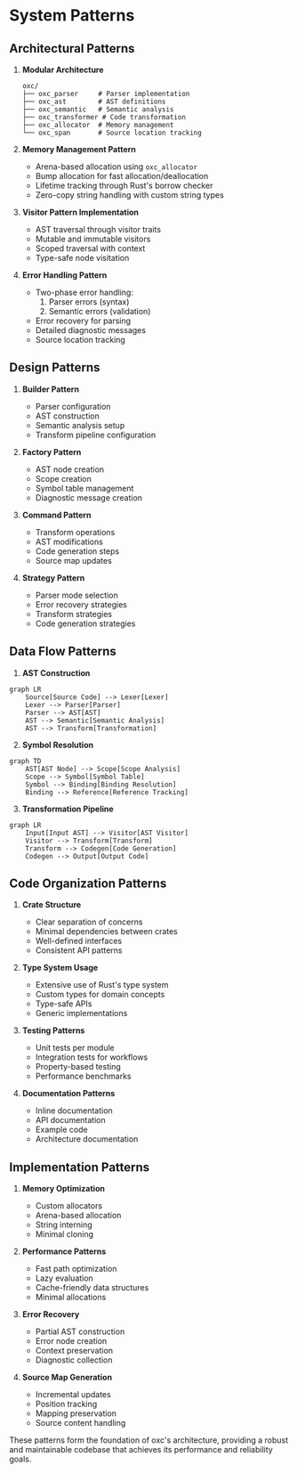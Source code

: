 # System Patterns

## Architectural Patterns

1. **Modular Architecture**
   ```
   oxc/
   ├── oxc_parser     # Parser implementation
   ├── oxc_ast        # AST definitions
   ├── oxc_semantic   # Semantic analysis
   ├── oxc_transformer # Code transformation
   ├── oxc_allocator  # Memory management
   └── oxc_span       # Source location tracking
   ```

2. **Memory Management Pattern**
   - Arena-based allocation using `oxc_allocator`
   - Bump allocation for fast allocation/deallocation
   - Lifetime tracking through Rust's borrow checker
   - Zero-copy string handling with custom string types

3. **Visitor Pattern Implementation**
   - AST traversal through visitor traits
   - Mutable and immutable visitors
   - Scoped traversal with context
   - Type-safe node visitation

4. **Error Handling Pattern**
   - Two-phase error handling:
     1. Parser errors (syntax)
     2. Semantic errors (validation)
   - Error recovery for parsing
   - Detailed diagnostic messages
   - Source location tracking

## Design Patterns

1. **Builder Pattern**
   - Parser configuration
   - AST construction
   - Semantic analysis setup
   - Transform pipeline configuration

2. **Factory Pattern**
   - AST node creation
   - Scope creation
   - Symbol table management
   - Diagnostic message creation

3. **Command Pattern**
   - Transform operations
   - AST modifications
   - Code generation steps
   - Source map updates

4. **Strategy Pattern**
   - Parser mode selection
   - Error recovery strategies
   - Transform strategies
   - Code generation strategies

## Data Flow Patterns

1. **AST Construction**
```mermaid
graph LR
    Source[Source Code] --> Lexer[Lexer]
    Lexer --> Parser[Parser]
    Parser --> AST[AST]
    AST --> Semantic[Semantic Analysis]
    AST --> Transform[Transformation]
```

2. **Symbol Resolution**
```mermaid
graph TD
    AST[AST Node] --> Scope[Scope Analysis]
    Scope --> Symbol[Symbol Table]
    Symbol --> Binding[Binding Resolution]
    Binding --> Reference[Reference Tracking]
```

3. **Transformation Pipeline**
```mermaid
graph LR
    Input[Input AST] --> Visitor[AST Visitor]
    Visitor --> Transform[Transform]
    Transform --> Codegen[Code Generation]
    Codegen --> Output[Output Code]
```

## Code Organization Patterns

1. **Crate Structure**
   - Clear separation of concerns
   - Minimal dependencies between crates
   - Well-defined interfaces
   - Consistent API patterns

2. **Type System Usage**
   - Extensive use of Rust's type system
   - Custom types for domain concepts
   - Type-safe APIs
   - Generic implementations

3. **Testing Patterns**
   - Unit tests per module
   - Integration tests for workflows
   - Property-based testing
   - Performance benchmarks

4. **Documentation Patterns**
   - Inline documentation
   - API documentation
   - Example code
   - Architecture documentation

## Implementation Patterns

1. **Memory Optimization**
   - Custom allocators
   - Arena-based allocation
   - String interning
   - Minimal cloning

2. **Performance Patterns**
   - Fast path optimization
   - Lazy evaluation
   - Cache-friendly data structures
   - Minimal allocations

3. **Error Recovery**
   - Partial AST construction
   - Error node creation
   - Context preservation
   - Diagnostic collection

4. **Source Map Generation**
   - Incremental updates
   - Position tracking
   - Mapping preservation
   - Source content handling

These patterns form the foundation of oxc's architecture, providing a robust and maintainable codebase that achieves its performance and reliability goals.
